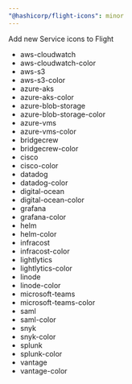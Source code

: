 ```yaml
---
"@hashicorp/flight-icons": minor
---
```


Add new Service icons to Flight

- aws-cloudwatch
- aws-cloudwatch-color
- aws-s3
- aws-s3-color
- azure-aks
- azure-aks-color
- azure-blob-storage
- azure-blob-storage-color
- azure-vms
- azure-vms-color
- bridgecrew
- bridgecrew-color
- cisco
- cisco-color
- datadog
- datadog-color
- digital-ocean
- digital-ocean-color
- grafana
- grafana-color
- helm
- helm-color
- infracost
- infracost-color
- lightlytics
- lightlytics-color
- linode
- linode-color
- microsoft-teams
- microsoft-teams-color
- saml
- saml-color
- snyk
- snyk-color
- splunk
- splunk-color
- vantage
- vantage-color

